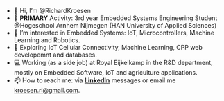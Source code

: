 - 👋 Hi, I’m @RichardKroesen
- 📃 **PRIMARY** Activity: 3rd year Embedded Systems Engineering Student @Hogeschool Arnhem Nijmegen (HAN University of Applied Sciences) 
- 👀 I’m interested in Embedded Systems: IoT, Microcontrollers, Machine Learning and Robotics. 
- 🌱 Exploring IoT Cellular Connectivity, Machine Learning, CPP web developemnt and databases.
- 💻 Working (as a side job) at Royal Eijkelkamp in the R&D department, mostly on Embedded Software, IoT and agriculture applications. 
- 📫 How to reach me: via [**LinkedIn**](https://www.linkedin.com/in/richardkroesen/) messages or email me kroesen.ri@gmail.com.
